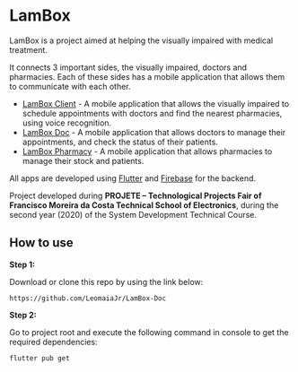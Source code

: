 # LamBox

LamBox is a project aimed at helping the visually impaired with medical treatment.

It connects 3 important sides, the visually impaired, doctors and pharmacies. Each of these sides has a mobile application that allows them to communicate with each other.

- [LamBox Client](https://github.com/LeomaiaJr/LamBox-Client) - A mobile application that allows the visually impaired to schedule appointments with doctors and find the nearest pharmacies, using voice recognition.
- [LamBox Doc](https://github.com/LeomaiaJr/LamBox-Doc) - A mobile application that allows doctors to manage their appointments, and check the status of their patients.
- [LamBox Pharmacy](https://github.com/LeomaiaJr/LamBox-Pharm) - A mobile application that allows pharmacies to manage their stock and patients.

All apps are developed using [Flutter](https://flutter.dev/) and [Firebase](https://firebase.google.com/) for the backend.

Project developed during **PROJETE – Technological Projects Fair of Francisco Moreira da Costa Technical School of Electronics**, during the second year (2020) of the System Development Technical Course.

## How to use

**Step 1:**

Download or clone this repo by using the link below:

```
https://github.com/LeomaiaJr/LamBox-Doc
```

**Step 2:**

Go to project root and execute the following command in console to get the required dependencies:

```
flutter pub get
```

